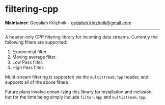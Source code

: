 # filtering-cpp

**Maintainer**: Gedaliah Knizhnik - <gedaliah.knizhnik@gmail.com>

---
A header-only CPP filtering library for incoming data streams. Currently the following filters are supported:

1. Exponential filter.
2. Moving average filter.
3. Low Pass filter.
4. High Pass filter.

Multi-stream filtering is supported via the `multistream.hpp` header, and supports all of the above filters.

Future plans involve conan-izing this library for installation and inclusion, but for the time being simply include `filter.hpp` and `multistream.hpp`.
